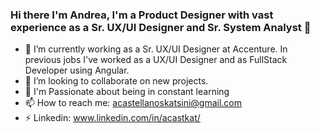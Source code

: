### Hi there I'm Andrea, I'm a Product Designer with vast experience as a Sr. UX/UI Designer and Sr. System Analyst 👋
- 🔭 I’m currently working as a Sr. UX/UI Designer at Accenture.
      In previous jobs I've worked as a UX/UI Designer and as FullStack Developer using Angular.
- 👯 I’m looking to collaborate on new projects.
- 🌱 I'm Passionate about being in constant learning
- 📫 How to reach me: acastellanoskatsini@gmail.com
- ⚡ Linkedin: www.linkedin.com/in/acastkat/
<!--
**andreacastkatsini/andreacastkatsini** is a ✨ _special_ ✨ repository because its `README.md` (this file) appears on your GitHub profile.

Here are some ideas to get you started:

 🔭 I’m currently working as a UX/UI Designer at Accenture.
      In previous jobs I've worked as a UX/UI Designer and as FullStack Developer using Angular.
- 🌱 I’m i enjoy being in constant learning ...
- 👯 I’m looking to collaborate on new projects.
- 🤔 I’m looking for help with ...
- 💬 Ask me about ...
- 📫 How to reach me: ...
- 😄 Pronouns: ...
- ⚡ Fun fact: ...
-->
